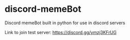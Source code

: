 # discord-memeBot
Discord memeBot built in python for use in discord servers

Link to join test server: https://discord.gg/ymzj3KFrUG
